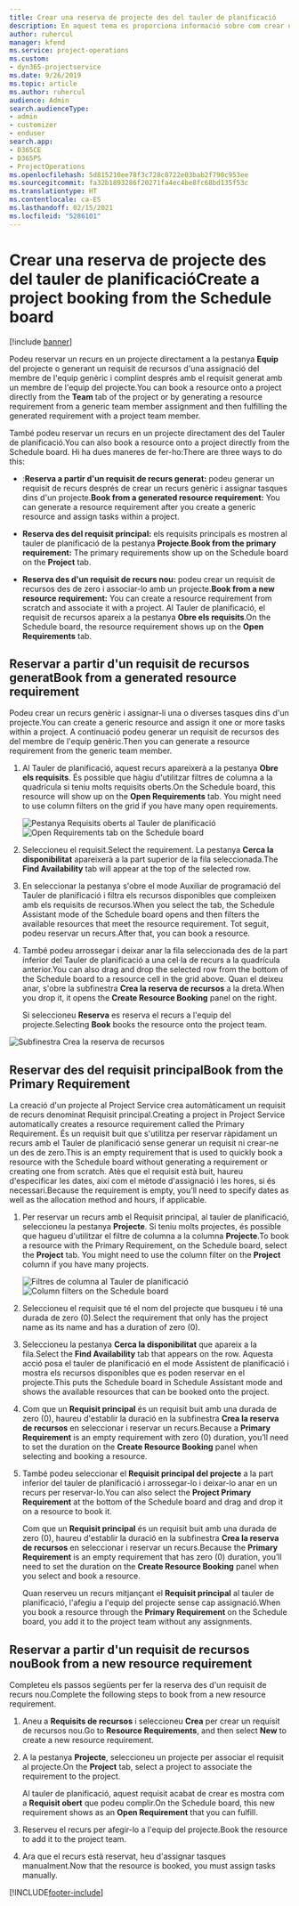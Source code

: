 ```yaml
---
title: Crear una reserva de projecte des del tauler de planificació
description: En aquest tema es proporciona informació sobre com crear una reserva de projecte des del tauler de planificació.
author: ruhercul
manager: kfend
ms.service: project-operations
ms.custom:
- dyn365-projectservice
ms.date: 9/26/2019
ms.topic: article
ms.author: ruhercul
audience: Admin
search.audienceType:
- admin
- customizer
- enduser
search.app:
- D365CE
- D365PS
- ProjectOperations
ms.openlocfilehash: 5d815210ee78f3c728c0722e03bab2f790c953ee
ms.sourcegitcommit: fa32b1893286f20271fa4ec4be8fc68bd135f53c
ms.translationtype: HT
ms.contentlocale: ca-ES
ms.lasthandoff: 02/15/2021
ms.locfileid: "5286101"
---
```

# <a name="create-a-project-booking-from-the-schedule-board"></a><span data-ttu-id="9d481-103">Crear una reserva de projecte des del tauler de planificació</span><span class="sxs-lookup"><span data-stu-id="9d481-103">Create a project booking from the Schedule board</span></span>

[!include [banner](../includes/psa-now-project-operations.md)]

<span data-ttu-id="9d481-104">Podeu reservar un recurs en un projecte directament a la pestanya **Equip** del projecte o generant un requisit de recursos d'una assignació del membre de l'equip genèric i complint després amb el requisit generat amb un membre de l'equip del projecte.</span><span class="sxs-lookup"><span data-stu-id="9d481-104">You can book a resource onto a project directly from the **Team** tab of the project or by generating a resource requirement from a generic team member assignment and then fulfilling the generated requirement with a project team member.</span></span>

<span data-ttu-id="9d481-105">També podeu reservar un recurs en un projecte directament des del Tauler de planificació.</span><span class="sxs-lookup"><span data-stu-id="9d481-105">You can also book a resource onto a project directly from the Schedule board.</span></span> <span data-ttu-id="9d481-106">Hi ha dues maneres de fer-ho:</span><span class="sxs-lookup"><span data-stu-id="9d481-106">There are three ways to do this:</span></span>

- <span data-ttu-id="9d481-107">:**Reserva a partir d'un requisit de recurs generat:** podeu generar un requisit de recurs després de crear un recurs genèric i assignar tasques dins d'un projecte.</span><span class="sxs-lookup"><span data-stu-id="9d481-107">**Book from a generated resource requirement:** You can generate a resource requirement after you create a generic resource and assign tasks within a project.</span></span>

- <span data-ttu-id="9d481-108">**Reserva des del requisit principal:** els requisits principals es mostren al tauler de planificació de la pestanya **Projecte**.</span><span class="sxs-lookup"><span data-stu-id="9d481-108">**Book from the primary requirement:** The primary requirements show up on the Schedule board on the **Project** tab.</span></span> 

- <span data-ttu-id="9d481-109">**Reserva des d'un requisit de recurs nou:** podeu crear un requisit de recursos des de zero i associar-lo amb un projecte.</span><span class="sxs-lookup"><span data-stu-id="9d481-109">**Book from a new resource requirement:** You can create a resource requirement from scratch and associate it with a project.</span></span> <span data-ttu-id="9d481-110">Al Tauler de planificació, el requisit de recursos apareix a la pestanya **Obre els requisits**.</span><span class="sxs-lookup"><span data-stu-id="9d481-110">On the Schedule board, the resource requirement shows up on the **Open Requirements** tab.</span></span>

## <a name="book-from-a-generated-resource-requirement"></a><span data-ttu-id="9d481-111">Reservar a partir d'un requisit de recursos generat</span><span class="sxs-lookup"><span data-stu-id="9d481-111">Book from a generated resource requirement</span></span>

<span data-ttu-id="9d481-112">Podeu crear un recurs genèric i assignar-li una o diverses tasques dins d'un projecte.</span><span class="sxs-lookup"><span data-stu-id="9d481-112">You can create a generic resource and assign it one or more tasks within a project.</span></span> <span data-ttu-id="9d481-113">A continuació podeu generar un requisit de recursos des del membre de l'equip genèric.</span><span class="sxs-lookup"><span data-stu-id="9d481-113">Then you can generate a resource requirement from the generic team member.</span></span> 

1.  <span data-ttu-id="9d481-114">Al Tauler de planificació, aquest recurs apareixerà a la pestanya **Obre els requisits**. És possible que hàgiu d'utilitzar filtres de columna a la quadrícula si teniu molts requisits oberts.</span><span class="sxs-lookup"><span data-stu-id="9d481-114">On the Schedule board, this resource will show up on the **Open Requirements** tab. You might need to use column filters on the grid if you have many open requirements.</span></span> 

    <span data-ttu-id="9d481-115">![Pestanya Requisits oberts al Tauler de planificació](media/FAQ-Project-Booking-Schedule-Board-1.png "Captura de pantalla de la taula de reserves i assignacions")</span><span class="sxs-lookup"><span data-stu-id="9d481-115">![Open Requirements tab on the Schedule board](media/FAQ-Project-Booking-Schedule-Board-1.png "Screenshot of bookings and assignments table")</span></span>

2. <span data-ttu-id="9d481-116">Seleccioneu el requisit.</span><span class="sxs-lookup"><span data-stu-id="9d481-116">Select the requirement.</span></span> <span data-ttu-id="9d481-117">La pestanya **Cerca la disponibilitat** apareixerà a la part superior de la fila seleccionada.</span><span class="sxs-lookup"><span data-stu-id="9d481-117">The **Find Availability** tab will appear at the top of the selected row.</span></span>
 
3. <span data-ttu-id="9d481-118">En seleccionar la pestanya s'obre el mode Auxiliar de programació del Tauler de planificació i filtra els recursos disponibles que compleixen amb els requisits de recursos.</span><span class="sxs-lookup"><span data-stu-id="9d481-118">When you select the tab, the Schedule Assistant mode of the Schedule board opens and then filters the available resources that meet the resource requirement.</span></span> <span data-ttu-id="9d481-119">Tot seguit, podeu reservar un recurs.</span><span class="sxs-lookup"><span data-stu-id="9d481-119">After that, you can book a resource.</span></span>

4. <span data-ttu-id="9d481-120">També podeu arrossegar i deixar anar la fila seleccionada des de la part inferior del Tauler de planificació a una cel·la de recurs a la quadrícula anterior.</span><span class="sxs-lookup"><span data-stu-id="9d481-120">You can also drag and drop the selected row from the bottom of the Schedule board to a resource cell in the grid above.</span></span> <span data-ttu-id="9d481-121">Quan el deixeu anar, s'obre la subfinestra **Crea la reserva de recursos** a la dreta.</span><span class="sxs-lookup"><span data-stu-id="9d481-121">When you drop it, it opens the **Create Resource Booking** panel on the right.</span></span>

    <span data-ttu-id="9d481-122">Si seleccioneu **Reserva** es reserva el recurs a l'equip del projecte.</span><span class="sxs-lookup"><span data-stu-id="9d481-122">Selecting **Book** books the resource onto the project team.</span></span>

![Subfinestra Crea la reserva de recursos](media/FAQ-Project-Booking-Schedule-Board-6.png "")
 

## <a name="book-from-the-primary-requirement"></a><span data-ttu-id="9d481-124">Reservar des del requisit principal</span><span class="sxs-lookup"><span data-stu-id="9d481-124">Book from the Primary Requirement</span></span>

<span data-ttu-id="9d481-125">La creació d'un projecte al Project Service crea automàticament un requisit de recurs denominat Requisit principal.</span><span class="sxs-lookup"><span data-stu-id="9d481-125">Creating a project in Project Service automatically creates a resource requirement called the Primary Requirement.</span></span> <span data-ttu-id="9d481-126">És un requisit buit que s'utilitza per reservar ràpidament un recurs amb el Tauler de planificació sense generar un requisit ni crear-ne un des de zero.</span><span class="sxs-lookup"><span data-stu-id="9d481-126">This is an empty requirement that is used to quickly book a resource with the Schedule board without generating a requirement or creating one from scratch.</span></span> <span data-ttu-id="9d481-127">Atès que el requisit està buit, haureu d'especificar les dates, així com el mètode d'assignació i les hores, si és necessari.</span><span class="sxs-lookup"><span data-stu-id="9d481-127">Because the requirement is empty, you’ll need to specify dates as well as the allocation method and hours, if applicable.</span></span> 

1. <span data-ttu-id="9d481-128">Per reservar un recurs amb el Requisit principal, al tauler de planificació, seleccioneu la pestanya **Projecte**. Si teniu molts projectes, és possible que hagueu d'utilitzar el filtre de columna a la columna **Projecte**.</span><span class="sxs-lookup"><span data-stu-id="9d481-128">To book a resource with the Primary Requirement, on the Schedule board, select the **Project** tab. You might need to use the column filter on the **Project** column if you have many projects.</span></span>

   <span data-ttu-id="9d481-129">![Filtres de columna al Tauler de planificació](media/FAQ-Project-Booking-Schedule-Board-2.png "Captura de pantalla de la taula de reserves i assignacions")</span><span class="sxs-lookup"><span data-stu-id="9d481-129">![Column filters on the Schedule board](media/FAQ-Project-Booking-Schedule-Board-2.png "Screenshot of bookings and assignments table")</span></span>

2. <span data-ttu-id="9d481-130">Seleccioneu el requisit que té el nom del projecte que busqueu i té una durada de zero (0).</span><span class="sxs-lookup"><span data-stu-id="9d481-130">Select the requirement that only has the project name as its name and has a duration of zero (0).</span></span>

3. <span data-ttu-id="9d481-131">Seleccioneu la pestanya **Cerca la disponibilitat** que apareix a la fila.</span><span class="sxs-lookup"><span data-stu-id="9d481-131">Select the **Find Availability** tab that appears on the row.</span></span> <span data-ttu-id="9d481-132">Aquesta acció posa el tauler de planificació en el mode Assistent de planificació i mostra els recursos disponibles que es poden reservar en el projecte.</span><span class="sxs-lookup"><span data-stu-id="9d481-132">This puts the Schedule board in Schedule Assistant mode and shows the available resources that can be booked onto the project.</span></span>

4. <span data-ttu-id="9d481-133">Com que un **Requisit principal** és un requisit buit amb una durada de zero (0), haureu d'establir la duració en la subfinestra **Crea la reserva de recursos** en seleccionar i reservar un recurs.</span><span class="sxs-lookup"><span data-stu-id="9d481-133">Because a **Primary Requirement** is an empty requirement with zero (0) duration, you’ll need to set the duration on the **Create Resource Booking** panel when selecting and booking a resource.</span></span>

5. <span data-ttu-id="9d481-134">També podeu seleccionar el **Requisit principal del projecte** a la part inferior del tauler de planificació i arrossegar-lo i deixar-lo anar en un recurs per reservar-lo.</span><span class="sxs-lookup"><span data-stu-id="9d481-134">You can also select the **Project Primary Requirement** at the bottom of the Schedule board and drag and drop it on a resource to book it.</span></span>
 
    <span data-ttu-id="9d481-135">Com que un **Requisit principal** és un requisit buit amb una durada de zero (0), haureu d'establir la duració en la subfinestra **Crea la reserva de recursos** en seleccionar i reservar un recurs.</span><span class="sxs-lookup"><span data-stu-id="9d481-135">Because the **Primary Requirement** is an empty requirement that has zero (0) duration, you’ll need to set the duration on the **Create Resource Booking** panel when you select and book a resource.</span></span>
 
    <span data-ttu-id="9d481-136">Quan reserveu un recurs mitjançant el **Requisit principal** al tauler de planificació, l'afegiu a l'equip del projecte sense cap assignació.</span><span class="sxs-lookup"><span data-stu-id="9d481-136">When you book a resource through the **Primary Requirement** on the Schedule board, you add it to the project team without any assignments.</span></span>
 
## <a name="book-from-a-new-resource-requirement"></a><span data-ttu-id="9d481-137">Reservar a partir d'un requisit de recursos nou</span><span class="sxs-lookup"><span data-stu-id="9d481-137">Book from a new resource requirement</span></span>
<span data-ttu-id="9d481-138">Completeu els passos següents per fer la reserva des d'un requisit de recurs nou.</span><span class="sxs-lookup"><span data-stu-id="9d481-138">Complete the following steps to book from a new resource requirement.</span></span> 

1. <span data-ttu-id="9d481-139">Aneu a **Requisits de recursos** i seleccioneu **Crea** per crear un requisit de recursos nou.</span><span class="sxs-lookup"><span data-stu-id="9d481-139">Go to **Resource Requirements**, and then select **New** to create a new resource requirement.</span></span>

2. <span data-ttu-id="9d481-140">A la pestanya **Projecte**, seleccioneu un projecte per associar el requisit al projecte.</span><span class="sxs-lookup"><span data-stu-id="9d481-140">On the **Project** tab, select a project to associate the requirement to the project.</span></span>
 
    <span data-ttu-id="9d481-141">Al tauler de planificació, aquest requisit acabat de crear es mostra com a **Requisit obert** que podeu complir.</span><span class="sxs-lookup"><span data-stu-id="9d481-141">On the Schedule board, this new requirement shows as an **Open Requirement** that you can fulfill.</span></span>

3. <span data-ttu-id="9d481-142">Reserveu el recurs per afegir-lo a l'equip del projecte.</span><span class="sxs-lookup"><span data-stu-id="9d481-142">Book the resource to add it to the project team.</span></span>

4. <span data-ttu-id="9d481-143">Ara que el recurs està reservat, heu d'assignar tasques manualment.</span><span class="sxs-lookup"><span data-stu-id="9d481-143">Now that the resource is booked, you must assign tasks manually.</span></span>



[!INCLUDE[footer-include](../includes/footer-banner.md)]
